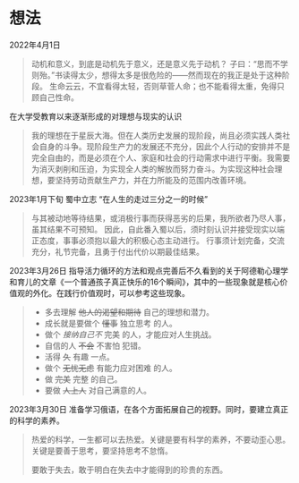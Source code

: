 # 想法

2022年4月1日

> 动机和意义，到底是动机先于意义，还是意义先于动机？
> 子曰：“思而不学则殆。”书读得太少，想得太多是很危险的——然而现在的我正是处于这种阶段。
> 生命云云，不宜看得太轻，否则草菅人命；也不能看得太重，免得只顾自己性命。

在大学受教育以来逐渐形成的对理想与现实的认识

> 我的理想在于星辰大海。但在人类历史发展的现阶段，尚且必须实践人类社会自身的斗争。现阶段生产力的发展还不充分，因此个人行动的安排并不是完全自由的，而是必须在个人、家庭和社会的行动需求中进行平衡。我需要为消灭剥削和压迫，为实现全人类的解放而努力奋斗。为实现这种社会理想，要坚持劳动贡献生产力，并在力所能及的范围内改善环境。

2023年1月下旬 蜀中立志 “在人生的走过三分之一的时候”

> 与其被动地等待结果，或消极行事而获得恶劣的后果，我所欲者乃尽人事，虽其结果不可预知。
> 因此，自此番入蜀以后，须时刻认识并接受现实以端正态度，事事必须抱以最大的积极心态主动进行。
> 行事须计划完备，交流充分，礼节完备，且勇于付出代价以期最佳结果。

2023年3月26日 指导活力循环的方法和观点完善后不久看到的关于阿德勒心理学和育儿的文章《一个普通孩子真正快乐的16个瞬间》，其中的一些现象就是核心价值观的外化。在践行价值观时，可以参考这些现象。

> - 多去理解 ~~他人的渴望和期待~~ 自己的理想和潜力。
> - 成长就是要做个 ~~懂事~~ 独立思考 的人。
> - 做个 *接纳自己不* 完美 的人，才能应对人生挑战。
> - 自信的人 ~~不会~~ 不害怕 犯错。
> - 活得 ~~久~~ 有趣 一点。
> - 做个 ~~无忧无虑~~ 有能力应对困难 的人。
> - 做 ~~完美~~ 完整 的自己。
> - 要做 ~~人上人~~ 对自己满意的人。

2023年3月30日 准备学习俄语，在各个方面拓展自己的视野。同时，要建立真正的科学的素养。

> 热爱的科学，一生都可以去热爱。关键是要有科学的素养，不要动歪心思。关键是要善于思考，要坚持思考不怠惰。
>
> 要敢于失去，敢于明白在失去中才能得到的珍贵的东西。
